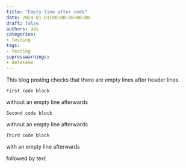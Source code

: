 ```yaml
---
title: "Empty line after code"
date: 2024-01-01T00:00:00+00:00
draft: false
authors: ads
categories:
- testing
tags:
- testing
supresswarnings:
- deleteme
---
```


This blog posting checks that there are empty lines after header lines.

```natural
First code block
```
without an empty line afterwards


```postgresql
Second code block
```
without an empty line afterwards

```postgresql
Third code block
```

with an empty line afterwards

followed by text
